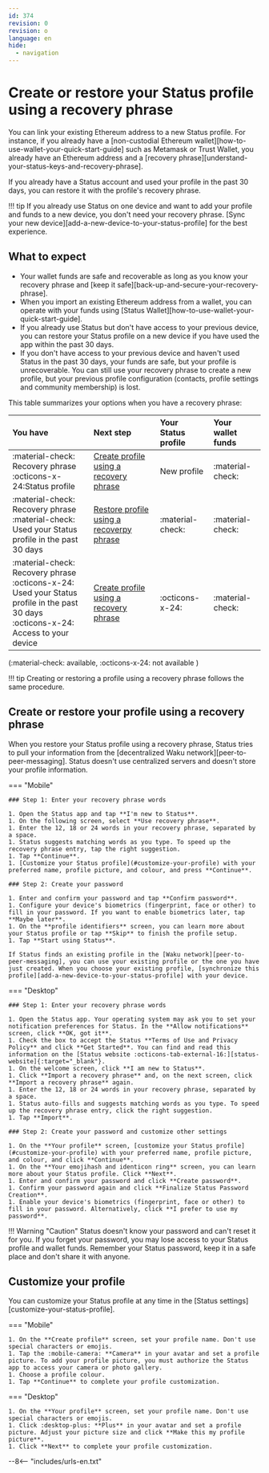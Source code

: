 ```yaml
---
id: 374
revision: 0
revision: o
language: en
hide:
  - navigation
---
```


# Create or restore your Status profile using a recovery phrase

You can link your existing Ethereum address to a new Status profile. For instance, if you already have a [non-custodial Ethereum wallet][how-to-use-wallet-your-quick-start-guide] such as Metamask or Trust Wallet, you already have an Ethereum address and a [recovery phrase][understand-your-status-keys-and-recovery-phrase].

If you already have a Status account and used your profile in the past 30 days, you can restore it with the profile's recovery phrase.

!!! tip
    If you already use Status on one device and want to add your profile and funds to a new device, you don't need your recovery phrase. [Sync your new device][add-a-new-device-to-your-status-profile] for the best experience.

## What to expect

- Your wallet funds are safe and recoverable as long as you know your recovery phrase and [keep it safe][back-up-and-secure-your-recovery-phrase].
- When you import an existing Ethereum address from a wallet, you can operate with your funds using [Status Wallet][how-to-use-wallet-your-quick-start-guide].
- If you already use Status but don't have access to your previous device, you can restore your Status profile on a new device if you have used the app within the past 30 days.
- If you don't have access to your previous device and haven't used Status in the past 30 days, your funds are safe, but your profile is unrecoverable. You can still use your recovery phrase to create a new profile, but your previous profile configuration (contacts, profile settings and community membership) is lost.

This table summarizes your options when you have a recovery phrase:

| You have | Next step | Your Status profile | Your wallet funds |
|:---|:---|:---|:---|
| :material-check: Recovery phrase</br>:octicons-x-24:Status profile | [Create profile using a recovery phrase](#create-or-restore-your-profile-using-a-recovery-phrase) | New profile | :material-check: |
| :material-check: Recovery phrase</br>:material-check: Used your Status profile in the past 30 days | [Restore profile using a recoverpy phrase](#create-or-restore-your-profile-using-a-recovery-phrase) | :material-check: | :material-check: 
| :material-check: Recovery phrase</br>:octicons-x-24: Used your Status profile in the past 30 days</br>:octicons-x-24: Access to your device | [Create profile using a recovery phrase](#create-or-restore-your-profile-using-a-recovery-phrase) | :octicons-x-24: | :material-check: |

(:material-check: available, :octicons-x-24: not available )

!!! tip
    Creating or restoring a profile using a recovery phrase follows the same procedure.

## Create or restore your profile using a recovery phrase

When you restore your Status profile using a recovery phrase, Status tries to pull your information from the [decentralized Waku network][peer-to-peer-messaging]. Status doesn't use centralized servers and doesn't store your profile information.

=== "Mobile"

    ### Step 1: Enter your recovery phrase words

    1. Open the Status app and tap **I'm new to Status**.
    1. On the following screen, select **Use recovery phrase**.
    1. Enter the 12, 18 or 24 words in your recovery phrase, separated by a space.
    1. Status suggests matching words as you type. To speed up the recovery phrase entry, tap the right suggestion.
    1. Tap **Continue**.
    1. [Customize your Status profile](#customize-your-profile) with your preferred name, profile picture, and colour, and press **Continue**.

    ### Step 2: Create your password

    1. Enter and confirm your password and tap **Confirm password**.
    1. Configure your device's biometrics (fingerprint, face or other) to fill in your password. If you want to enable biometrics later, tap **Maybe later**.
    1. On the **profile identifiers** screen, you can learn more about your Status profile or tap **Skip** to finish the profile setup.
    1. Tap **Start using Status**.

    If Status finds an existing profile in the [Waku network][peer-to-peer-messaging], you can use your existing profile or the one you have just created. When you choose your existing profile, [synchronize this profile][add-a-new-device-to-your-status-profile] with your device.

=== "Desktop"

    ### Step 1: Enter your recovery phrase words

    1. Open the Status app. Your operating system may ask you to set your notification preferences for Status. In the **Allow notifications** screen, click **OK, got it**.
    1. Check the box to accept the Status **Terms of Use and Privacy Policy** and click **Get Started**. You can find and read this information on the [Status website :octicons-tab-external-16:][status-website]{:target="_blank"}.
    1. On the welcome screen, click **I am new to Status**.
    1. Click **Import a recovery phrase** and, on the next screen, click **Import a recovery phrase** again.
    1. Enter the 12, 18 or 24 words in your recovery phrase, separated by a space.
    1. Status auto-fills and suggests matching words as you type. To speed up the recovery phrase entry, click the right suggestion.
    1. Tap **Import**.

    ### Step 2: Create your password and customize other settings

    1. On the **Your profile** screen, [customize your Status profile](#customize-your-profile) with your preferred name, profile picture, and colour, and click **Continue**.
    1. On the **Your emojihash and identicon ring** screen, you can learn more about your Status profile. Click **Next**.
    1. Enter and confirm your password and click **Create password**.
    1. Confirm your password again and click **Finalize Status Password Creation**.
    1. Enable your device's biometrics (fingerprint, face or other) to fill in your password. Alternatively, click **I prefer to use my password**.

!!! Warning "Caution"
    Status doesn't know your password and can't reset it for you. If you forget your password, you may lose access to your Status profile and wallet funds. Remember your Status password, keep it in a safe place and don't share it with anyone.

## Customize your profile

You can customize your Status profile at any time in the [Status settings][customize-your-status-profile].

=== "Mobile"

    1. On the **Create profile** screen, set your profile name. Don't use special characters or emojis.
    1. Tap the :mobile-camera: **Camera** in your avatar and set a profile picture. To add your profile picture, you must authorize the Status app to access your camera or photo gallery.
    1. Choose a profile colour.
    1. Tap **Continue** to complete your profile customization. 

=== "Desktop"

    1. On the **Your profile** screen, set your profile name. Don't use special characters or emojis.
    1. Click :desktop-plus: **Plus** in your avatar and set a profile picture. Adjust your picture size and click **Make this my profile picture**.
    1. Click **Next** to complete your profile customization.

--8<-- "includes/urls-en.txt"
